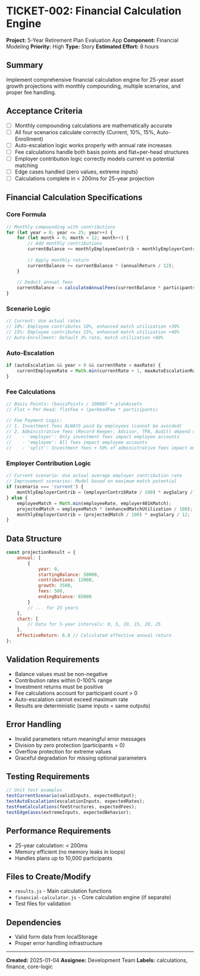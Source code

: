 # TICKET-002: Financial Calculation Engine

**Project:** 5-Year Retirement Plan Evaluation App
**Component:** Financial Modeling
**Priority:** High
**Type:** Story
**Estimated Effort:** 8 hours

## Summary
Implement comprehensive financial calculation engine for 25-year asset growth projections with monthly compounding, multiple scenarios, and proper fee handling.

## Acceptance Criteria
- [ ] Monthly compounding calculations are mathematically accurate
- [ ] All four scenarios calculate correctly (Current, 10%, 15%, Auto-Enrollment)
- [ ] Auto-escalation logic works properly with annual rate increases
- [ ] Fee calculations handle both basis points and flat+per-head structures
- [ ] Employer contribution logic correctly models current vs potential matching
- [ ] Edge cases handled (zero values, extreme inputs)
- [ ] Calculations complete in < 200ms for 25-year projection

## Financial Calculation Specifications

### Core Formula
```javascript
// Monthly compounding with contributions
for (let year = 0; year <= 25; year++) {
    for (let month = 0; month < 12; month++) {
        // Add monthly contributions
        currentBalance += monthlyEmployeeContrib + monthlyEmployerContrib;
        
        // Apply monthly return
        currentBalance += currentBalance * (annualReturn / 12);
    }
    
    // Deduct annual fees
    currentBalance -= calculateAnnualFees(currentBalance * participants) / participants;
}
```

### Scenario Logic
```javascript
// Current: Use actual rates
// 10%: Employee contributes 10%, enhanced match utilization +30%
// 15%: Employee contributes 15%, enhanced match utilization +40% 
// Auto-Enrollment: Default 3% rate, match utilization +80%
```

### Auto-Escalation
```javascript
if (autoEscalation && year > 0 && currentRate < maxRate) {
    currentEmployeeRate = Math.min(currentRate + 1, maxAutoEscalationRate);
}
```

### Fee Calculations
```javascript
// Basis Points: (basisPoints / 10000) * planAssets
// Flat + Per Head: flatFee + (perHeadFee * participants)

// Fee Payment Logic:
// 1. Investment fees ALWAYS paid by employees (cannot be avoided)
// 2. Administrative fees (Record Keeper, Advisor, TPA, Audit) depend on feesPaidBy setting:
//    - 'employer': Only investment fees impact employee accounts
//    - 'employee': All fees impact employee accounts  
//    - 'split': Investment fees + 50% of administrative fees impact employee accounts
```

### Employer Contribution Logic
```javascript
// Current scenario: Use actual average employer contribution rate
// Improvement scenarios: Model based on maximum match potential
if (scenario === 'current') {
    monthlyEmployerContrib = (employerContribRate / 100) * avgSalary / 12;
} else {
    employeeMatch = Math.min(employeeRate, employer401kMatch);
    projectedMatch = employeeMatch * (enhancedMatchUtilization / 100);
    monthlyEmployerContrib = (projectedMatch / 100) * avgSalary / 12;
}
```

## Data Structure
```javascript
const projectionResult = {
    annual: [
        {
            year: 0,
            startingBalance: 50000,
            contributions: 12000,
            growth: 3500,
            fees: 500,
            endingBalance: 65000
        }
        // ... for 25 years
    ],
    chart: [
        // Data for 5-year intervals: 0, 5, 10, 15, 20, 25
    ],
    effectiveReturn: 6.8 // Calculated effective annual return
};
```

## Validation Requirements
- Balance values must be non-negative
- Contribution rates within 0-100% range
- Investment returns must be positive
- Fee calculations account for participant count > 0
- Auto-escalation cannot exceed maximum rate
- Results are deterministic (same inputs = same outputs)

## Error Handling
- Invalid parameters return meaningful error messages
- Division by zero protection (participants = 0)
- Overflow protection for extreme values
- Graceful degradation for missing optional parameters

## Testing Requirements
```javascript
// Unit test examples
testCurrentScenario(validInputs, expectedOutput);
testAutoEscalation(escalationInputs, expectedRates);
testFeeCalculations(feeStructures, expectedFees);
testEdgeCases(extremeInputs, expectedBehavior);
```

## Performance Requirements
- 25-year calculation: < 200ms
- Memory efficient (no memory leaks in loops)
- Handles plans up to 10,000 participants

## Files to Create/Modify
- `results.js` - Main calculation functions
- `financial-calculator.js` - Core calculation engine (if separate)
- Test files for validation

## Dependencies
- Valid form data from localStorage
- Proper error handling infrastructure

---
**Created:** 2025-01-04
**Assignee:** Development Team
**Labels:** calculations, finance, core-logic